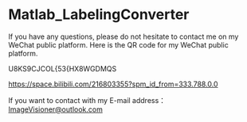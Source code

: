 # Matlab_LabelingConverter






If you have any questions, please do not hesitate to contact me on my WeChat public platform. Here is the QR code for my WeChat public platform.

U8KS9CJCOL{53{HX8WGDMQS

https://space.bilibili.com/216803355?spm_id_from=333.788.0.0

If you want to contact with my E-mail address： ImageVisioner@outlook.com
